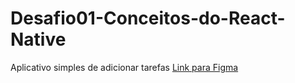 # Desafio01-Conceitos-do-React-Native
Aplicativo simples de adicionar tarefas
<a href="https://www.figma.com/file/uG9can5OCztfop5jeX7kiM/to.do?node-id=10485%3A499">Link para Figma</a>
